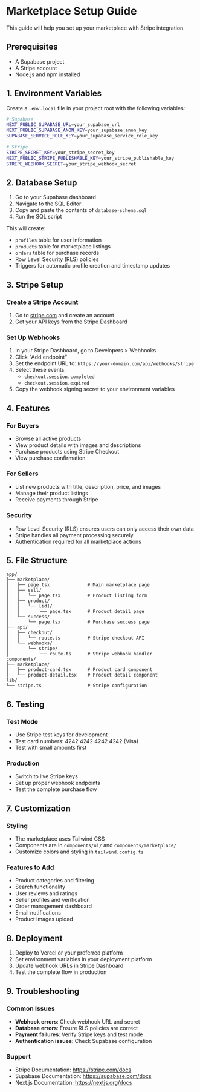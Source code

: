 # Marketplace Setup Guide

This guide will help you set up your marketplace with Stripe integration.

## Prerequisites

- A Supabase project
- A Stripe account
- Node.js and npm installed

## 1. Environment Variables

Create a `.env.local` file in your project root with the following variables:

```bash
# Supabase
NEXT_PUBLIC_SUPABASE_URL=your_supabase_url
NEXT_PUBLIC_SUPABASE_ANON_KEY=your_supabase_anon_key
SUPABASE_SERVICE_ROLE_KEY=your_supabase_service_role_key

# Stripe
STRIPE_SECRET_KEY=your_stripe_secret_key
NEXT_PUBLIC_STRIPE_PUBLISHABLE_KEY=your_stripe_publishable_key
STRIPE_WEBHOOK_SECRET=your_stripe_webhook_secret
```

## 2. Database Setup

1. Go to your Supabase dashboard
2. Navigate to the SQL Editor
3. Copy and paste the contents of `database-schema.sql`
4. Run the SQL script

This will create:
- `profiles` table for user information
- `products` table for marketplace listings
- `orders` table for purchase records
- Row Level Security (RLS) policies
- Triggers for automatic profile creation and timestamp updates

## 3. Stripe Setup

### Create a Stripe Account
1. Go to [stripe.com](https://stripe.com) and create an account
2. Get your API keys from the Stripe Dashboard

### Set Up Webhooks
1. In your Stripe Dashboard, go to Developers > Webhooks
2. Click "Add endpoint"
3. Set the endpoint URL to: `https://your-domain.com/api/webhooks/stripe`
4. Select these events:
   - `checkout.session.completed`
   - `checkout.session.expired`
5. Copy the webhook signing secret to your environment variables

## 4. Features

### For Buyers
- Browse all active products
- View product details with images and descriptions
- Purchase products using Stripe Checkout
- View purchase confirmation

### For Sellers
- List new products with title, description, price, and images
- Manage their product listings
- Receive payments through Stripe

### Security
- Row Level Security (RLS) ensures users can only access their own data
- Stripe handles all payment processing securely
- Authentication required for all marketplace actions

## 5. File Structure

```
app/
├── marketplace/
│   ├── page.tsx              # Main marketplace page
│   ├── sell/
│   │   └── page.tsx          # Product listing form
│   ├── product/
│   │   └── [id]/
│   │       └── page.tsx      # Product detail page
│   └── success/
│       └── page.tsx          # Purchase success page
├── api/
│   ├── checkout/
│   │   └── route.ts          # Stripe checkout API
│   └── webhooks/
│       └── stripe/
│           └── route.ts      # Stripe webhook handler
components/
├── marketplace/
│   ├── product-card.tsx      # Product card component
│   └── product-detail.tsx    # Product detail component
lib/
└── stripe.ts                 # Stripe configuration
```

## 6. Testing

### Test Mode
- Use Stripe test keys for development
- Test card numbers: 4242 4242 4242 4242 (Visa)
- Test with small amounts first

### Production
- Switch to live Stripe keys
- Set up proper webhook endpoints
- Test the complete purchase flow

## 7. Customization

### Styling
- The marketplace uses Tailwind CSS
- Components are in `components/ui/` and `components/marketplace/`
- Customize colors and styling in `tailwind.config.ts`

### Features to Add
- Product categories and filtering
- Search functionality
- User reviews and ratings
- Seller profiles and verification
- Order management dashboard
- Email notifications
- Product images upload

## 8. Deployment

1. Deploy to Vercel or your preferred platform
2. Set environment variables in your deployment platform
3. Update webhook URLs in Stripe Dashboard
4. Test the complete flow in production

## 9. Troubleshooting

### Common Issues
- **Webhook errors**: Check webhook URL and secret
- **Database errors**: Ensure RLS policies are correct
- **Payment failures**: Verify Stripe keys and test mode
- **Authentication issues**: Check Supabase configuration

### Support
- Stripe Documentation: https://stripe.com/docs
- Supabase Documentation: https://supabase.com/docs
- Next.js Documentation: https://nextjs.org/docs 